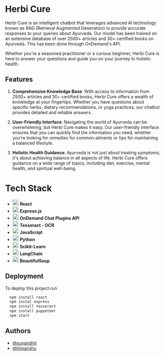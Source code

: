 
# Herbi Cure

Herbi Cure is an intelligent chatbot that leverages advanced AI technology known as RAG (Retrieval Augmented Generation) to provide accurate responses to your queries about Ayurveda. Our model has been trained on an extensive database of over 2500+ articles and 30+ certified books on Ayurveda. This has been done through OnDemand's API.

Whether you're a seasoned practitioner or a curious beginner, Herbi Cure is here to answer your questions and guide you on your journey to holistic health.



## Features

1. **Comprehensive Knowledge Base**: With access to information from 2500+ articles and 30+ certified books, Herbi Cure offers a wealth of knowledge at your fingertips. Whether you have questions about specific herbs, dietary recommendations, or yoga practices, our chatbot provides detailed and reliable answers.

2. **User-Friendly Interface**: Navigating the world of Ayurveda can be overwhelming, but Herbi Cure makes it easy. Our user-friendly interface ensures that you can quickly find the information you need, whether you're looking for remedies for common ailments or tips for maintaining a balanced lifestyle.

3. **Holistic Health Guidance**: Ayurveda is not just about treating symptoms; it's about achieving balance in all aspects of life. Herbi Cure offers guidance on a wide range of topics, including diet, exercise, mental health, and spiritual well-being.
# Tech Stack

- <img src="https://upload.wikimedia.org/wikipedia/commons/a/a7/React-icon.svg" width="20"> **React**
- <img src="https://upload.wikimedia.org/wikipedia/commons/6/64/Expressjs.png" width="20"> **Express.js**
- <img src="https://upload.wikimedia.org/wikipedia/commons/9/99/Official_JavaScript_logo.svg" width="20"> **OnDemand Chat Plugins API**
- <img src="https://upload.wikimedia.org/wikipedia/commons/b/b2/Tesseract-OCR_Logo.svg" width="20"> **Tesseract - OCR**
- <img src="https://upload.wikimedia.org/wikipedia/commons/6/6a/JavaScript-logo.png" width="20"> **JavaScript**
- <img src="https://upload.wikimedia.org/wikipedia/commons/c/c3/Python-logo-notext.svg" width="20"> **Python**
- <img src="https://upload.wikimedia.org/wikipedia/commons/0/05/Scikit_learn_logo_small.svg" width="20"> **Scikit-Learn**
- <img src="https://raw.githubusercontent.com/langchain-ai/langchain/master/docs/logo.png" width="20"> **LangChain**
- <img src="https://upload.wikimedia.org/wikipedia/commons/8/8c/BeautifulSoup_Logo.svg" width="20"> **BeautifulSoup**

## Deployment

To deploy this project run

```bash
  npm install react
  npm instal express
  npm install tesseract
  npm install puppeteer
  npm start
```


## Authors

- [@sunandhit](https://github.com/Sunandhit-Gupta)
- [@himanshu](https://github.com/Himanshu-Dania)


